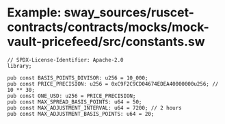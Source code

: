 # Example: sway_sources/ruscet-contracts/contracts/mocks/mock-vault-pricefeed/src/constants.sw

```sway
// SPDX-License-Identifier: Apache-2.0
library;

pub const BASIS_POINTS_DIVISOR: u256 = 10_000;
pub const PRICE_PRECISION: u256 = 0xC9F2C9CD04674EDEA40000000u256; // 10 ** 30;
pub const ONE_USD: u256 = PRICE_PRECISION;
pub const MAX_SPREAD_BASIS_POINTS: u64 = 50;
pub const MAX_ADJUSTMENT_INTERVAL: u64 = 7200; // 2 hours
pub const MAX_ADJUSTMENT_BASIS_POINTS: u64 = 20;
```
